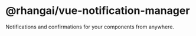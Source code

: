 # @rhangai/vue-notification-manager

Notifications and confirmations for your components from anywhere.
